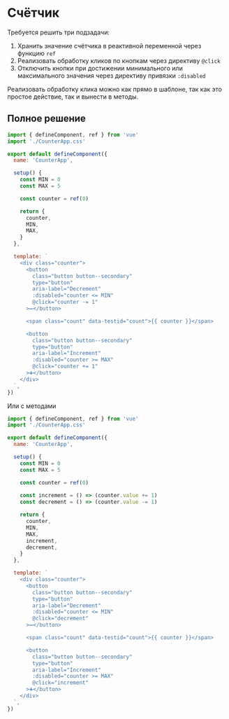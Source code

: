# Счётчик

Требуется решить три подзадачи:
1. Хранить значение счётчика в реактивной переменной через функцию `ref`
2. Реализовать обработку кликов по кнопкам через директиву `@click`
3. Отключить кнопки при достижении минимального или максимального значения через директиву привязки `:disabled`

Реализовать обработку клика можно как прямо в шаблоне, так как это простое действие, так и вынести в методы.

## Полное решение

```js
import { defineComponent, ref } from 'vue'
import './CounterApp.css'

export default defineComponent({
  name: 'CounterApp',

  setup() {
    const MIN = 0
    const MAX = 5

    const counter = ref(0)

    return {
      counter,
      MIN,
      MAX,
    }
  },

  template: `
    <div class="counter">
      <button
        class="button button--secondary"
        type="button"
        aria-label="Decrement"
        :disabled="counter <= MIN"
        @click="counter -= 1"
      >➖</button>

      <span class="count" data-testid="count">{{ counter }}</span>

      <button
        class="button button--secondary"
        type="button"
        aria-label="Increment"
        :disabled="counter >= MAX"
        @click="counter += 1"
      >➕</button>
    </div>
  `,
})
```

Или с методами

```js
import { defineComponent, ref } from 'vue'
import './CounterApp.css'

export default defineComponent({
  name: 'CounterApp',

  setup() {
    const MIN = 0
    const MAX = 5

    const counter = ref(0)
    
    const increment = () => (counter.value += 1)
    const decrement = () => (counter.value -= 1)

    return {
      counter,
      MIN,
      MAX,
      increment,
      decrement,
    }
  },

  template: `
    <div class="counter">
      <button
        class="button button--secondary"
        type="button"
        aria-label="Decrement"
        :disabled="counter <= MIN"
        @click="decrement"
      >➖</button>

      <span class="count" data-testid="count">{{ counter }}</span>

      <button
        class="button button--secondary"
        type="button"
        aria-label="Increment"
        :disabled="counter >= MAX"
        @click="increment"
      >➕</button>
    </div>
  `,
})
```
